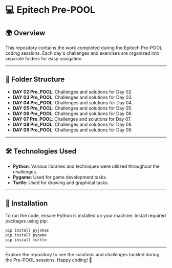 
# 💻 **Epitech Pre-POOL**

## 🌍 **Overview**
This repository contains the work completed during the Epitech Pre-POOL coding sessions. Each day's challenges and exercises are organized into separate folders for easy navigation.

---

## 📂 **Folder Structure**
- **DAY 02 Pre_POOL**: Challenges and solutions for Day 02.
- **DAY 03 Pre_POOL**: Challenges and solutions for Day 03.
- **DAY 04 Pre_POOL**: Challenges and solutions for Day 04.
- **DAY 05 Pre_POOL**: Challenges and solutions for Day 05.
- **DAY 06 Pre_POOL**: Challenges and solutions for Day 06.
- **DAY 07 Pre_POOL**: Challenges and solutions for Day 07.
- **DAY 08 Pre_POOL**: Challenges and solutions for Day 08.
- **DAY 09 Pre_POOL**: Challenges and solutions for Day 09.

---

## 🛠️ **Technologies Used**
- **Python**: Various libraries and techniques were utilized throughout the challenges.
- **Pygame**: Used for game development tasks.
- **Turtle**: Used for drawing and graphical tasks.

---

## 🚀 **Installation**
To run the code, ensure Python is installed on your machine. Install required packages using pip:

```bash
pip install pyjokes
pip install pygame
pip install turtle
```

---

Explore the repository to see the solutions and challenges tackled during the Pre-POOL sessions. Happy coding! 🎉
